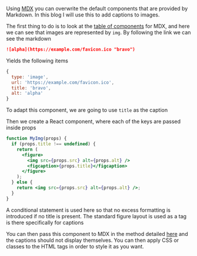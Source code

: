 Using [MDX](https://mdxjs.com/) you can overwrite the default components that are provided by Markdown. In this blog I will use this to add captions to images.

The first thing to do is to look at the [table of components](https://mdxjs.com/table-of-components) for MDX, and here we can see that images are represented by `img`. By following the link we can see the markdown

```markdown
![alpha](https://example.com/favicon.ico "bravo")
```

Yields the following items

```javascript
{
  type: 'image',
  url: 'https://example.com/favicon.ico',
  title: 'bravo',
  alt: 'alpha'
}
```

To adapt this component, we are going to use `title` as the caption

Then we create a React component, where each of the keys are passed inside props

```jsx
function MyImg(props) {
  if (props.title !== undefined) {
    return (
      <figure>
        <img src={props.src} alt={props.alt} />
        <figcaption>{props.title}</figcaption>
      </figure>
    );
  } else {
    return <img src={props.src} alt={props.alt} />;
  }
}
```

A conditional statement is used here so that no excess formatting is introduced if no title is present. The standard figure layout is used as a tag is there specifically for captions

You can then pass this component to MDX in the method detailed [here](https://mdxjs.com/getting-started/#working-with-components) and the captions should not display themselves. You can then apply CSS or classes to the HTML tags in order to style it as you want.
